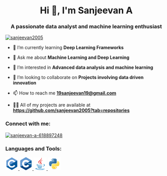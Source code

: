 <h1 align="center">Hi 👋, I'm Sanjeevan A</h1>
<h3 align="center">A passionate data analyst and machine learning enthusiast</h3>

<p align="left"> <a href="https://github.com/ryo-ma/github-profile-trophy"><img src="https://github-profile-trophy.vercel.app/?username=sanjeevan2005" alt="sanjeevan2005" /></a> </p>

- 🌱 I’m currently learning **Deep Learning Frameworks**

- 💬 Ask me about **Machine Learning and Deep Learning**

- 👀 I’m interested in **Advanced data analysis and machine learning**

- 👯 I’m looking to collaborate on **Projects involving data driven innovation**

- 📫 How to reach me **19sanjeevan19@gmail.com**

- 👨‍💻 All of my projects are available at **https://github.com/sanjeevan2005?tab=repositories**

<h3 align="left">Connect with me:</h3>
<p align="left">
<a href="https://linkedin.com/in/sanjeevan-a-618897248" target="blank"><img align="center" src="https://raw.githubusercontent.com/rahuldkjain/github-profile-readme-generator/master/src/images/icons/Social/linked-in-alt.svg" alt="sanjeevan-a-618897248" height="30" width="40" /></a>
</p>

<h3 align="left">Languages and Tools:</h3>
<p align="left"> <a href="https://www.cprogramming.com/" target="_blank" rel="noreferrer"> <img src="https://raw.githubusercontent.com/devicons/devicon/master/icons/c/c-original.svg" alt="c" width="40" height="40"/> </a> <a href="https://www.w3schools.com/cpp/" target="_blank" rel="noreferrer"> <img src="https://raw.githubusercontent.com/devicons/devicon/master/icons/cplusplus/cplusplus-original.svg" alt="cplusplus" width="40" height="40"/> </a> <a href="https://www.java.com" target="_blank" rel="noreferrer"> <img src="https://raw.githubusercontent.com/devicons/devicon/master/icons/java/java-original.svg" alt="java" width="40" height="40"/> </a> <a href="https://www.python.org" target="_blank" rel="noreferrer"> <img src="https://raw.githubusercontent.com/devicons/devicon/master/icons/python/python-original.svg" alt="python" width="40" height="40"/> </a> </p>
